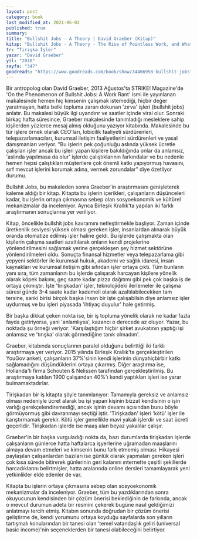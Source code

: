 ```yaml
---
layout: post
category: book
last_modified_at: 2021-06-02
published: true
summary: 
title: "Bullshit Jobs - A Theory | David Graeber (Kitap)"
kitap: "Bullshit Jobs - A Theory - The Rise of Pointless Work, and What We Can Do About It"
tr: "Tırışka İşler"
yazar: "David Graeber"
yil: "2018"
sayfa: "347"
goodreads: "https://www.goodreads.com/book/show/34466958-bullshit-jobs"
---
```


Bir antropolog olan David Graeber, 2013 Ağustos'ta STRIKE! Magazine'de 'On the Phenomenon of Bullshit Jobs: A Work Rant' ismi ile yayınlanan makalesinde hemen hiç kimsenin çalışmak istemediği, hiçbir değer yaratmayan, hatta belki topluma zararı dokunan 'zırva' işleri (bullshit jobs) anlatır. Bu makalesi büyük ilgi uyandırır ve saatler içinde viral olur. Sonraki birkaç hafta süresince, Graeber makalesinde tanımladığı mesleklere sahip kişilerden yüzlerce mesaj almış olduğunu yazıyor kitabında. Makalesinde bu tür işlere örnek olarak CEO'ları, lobicilik faaliyeti sürdürenleri, telepazarlamacıları, kurumsal iletişim faaliyetlerini sürdürenleri ve yasal danışmanları veriyor. "Bu işlerin pek çoğunluğu aslında yüksek ücretle çalışılan işler ancak bu işleri yapan kişilere bakıldığında onlar da anlamsız, 'aslında yapılmasa da olur' işlerde çalıştıklarının farkındalar ve bu nedenle hemen hepsi çalıştıkları müşterilere çok önemli katkı yapıyormuş havasını, sırf mevcut işlerini korumak adına, vermek zorundalar" diye özetliyor durumu.

Bullshit Jobs, bu makaleden sonra Graeber'in araştırmasını genişleterek kaleme aldığı bir kitap. Kitapta bu işlerin içerikleri, çalışanların düşünceleri kadar, bu işlerin ortaya çıkmasına sebep olan sosyoekonomik ve kültürel mekanizmalar da inceleniyor. Ayrıca Birleşik Krallık'ta yapılan iki farklı araştırmanın sonuçlarına yer veriliyor.

Kitap, öncelikle bullshit jobs kavramını netleştirmekle başlıyor. Zaman içinde üretkenlik seviyesi yüksek olması gereken işler, insanlardan alınarak büyük oranda otomatize edilmiş işler haline geldi. Bu işlerde çalışmakta olan kişilerin çalışma saatleri azaltılarak onların kendi projelerine yönlendirilmesini sağlamak yerine gerçekleşen şey hizmet sektörüne yönlendirilmeleri oldu. Sonuçta finansal hizmetler veya telepazarlama gibi yepyeni sektörler ile kurumsal hukuk, akademi ve sağlık idaresi, insan kaynakları ve kurumsal iletişim gibi sıfırdan işler ortaya çıktı. Tüm bunların yanı sıra, tüm zamanlarını bu işlerde çalışarak harcayan kişilere yönelik olarak köpek bakımı, geç saate kadar pizza dağıtımı gibi pek çok başka iş de ortaya çıkmıştır. İşte 'tırışkadan' işler, teknolojideki ilerlemeler ile çalışma süresi günde 3-4 saate kadar kademeli olarak azaltılabilecekken tam tersine, sanki birisi birçok başka insan bir işte çalışabilsin diye anlamsız işler uydurmuş ve bu işleri piyasada 'ihtiyaç duyulur' hale getirmiş.

Bir başka dikkat çeken nokta ise, bir iş topluma yönelik olarak ne kadar fazla fayda getiriyorsa, yani 'anlamlıysa', kazancı o derecede az oluyor. Yazar, bu noktada şu örneği veriyor: 'Karşılaştığım hiçbir şirket avukatının yaptığı işi anlamsız ve 'tırışka' olarak görmediğine tanık olmadım'.

Graeber, kitabında sonuçlarının paralel olduğunu belirttiği iki farklı araştırmaya yer veriyor. 2015 yılında Birleşik Krallık'ta gerçekleştirilen YouGov anketi, çalışanların 37%'sinin kendi işlerinin dünyahiçbirbir katkı sağlamadığını düşündüklerini ortaya çıkarmış. Diğer araştırma ise, Hollanda'lı firma Schouten & Nelissen tarafından gerçekleştirilmiş. Bu araştırmaya katılan 1900 çalışandan 40%'ı kendi yaptıkları işleri ise yarar bulmamaktadırlar.

Tirişkadan bir iş kitapta şöyle tanımlanıyor: Tamamıyla gereksiz ve anlamsız olması nedeniyle ücret alarak bu işi yapan kişinin bizzat kendisinin o işin varlığı gerekçelendiremediği, ancak işinin devamı açısından bunu böyle görmüyormuş gibi davranmayı seçtiği iştir. 'Tirişkadan' işleri 'kötü' işler ile karıştırmamak gerekir. Kötü işler genellikle mavi yakalı işlerdir ve saat ücreti geçerlidir. Tirişkadan işlerde ise maaş alan beyaz yakalılar çalışır.

Graeber'in bir başka vurguladığı nokta da, bazı durumlarda tirişkadan işlerde çalışanların günlerce hatta haftalarca işyerlerine uğramadan maaşlarını almaya devam etmeleri ve kimsenin bunu fark etmemiş olması. Hikayesi paylaşılan çalışanlardan bazıları ise günlük olarak yapmaları gereken işleri çok kısa sürede bitirerek günlerinin geri kalanını ınternette çeşitli şekillerde harcadıklarını belirtmişler, hatta aralarında online dersleri tamamlayarak yeni yetkinlikler elde edenler de var.

Kitapta bu işlerin ortaya çıkmasına sebep olan sosyoekonomik mekanizmalar da inceleniyor. Graeber, tüm bu yazdıklarından sonra okuyucunun kendisinden bir çözüm önerisi beklediğinin de farkında, ancak o mevcut durumun adeta bir resmini çekerek bugüne nasıl geldiğimizi anlatmayı tercih etmiş. Kitabın sonunda doğrudan bir çözüm önerisi geliştirme de, kendi yorumunu ortaya koyduğu sayfalarda son yılların tartışmalı konularından bir tanesi olan 'temel vatandaşlık geliri (universal basic income)'nin seçeneklerden bir tanesi olabileceğini belirtiyor.
